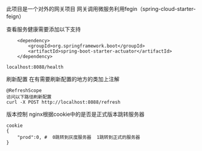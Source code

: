 此项目是一个对外的网关项目
    网关调用微服务利用fegin（spring-cloud-starter-feign）
    
查看服务健康需要添加以下支持

        <dependency>
            <groupId>org.springframework.boot</groupId>
            <artifactId>spring-boot-starter-actuator</artifactId>
        </dependency>
    
    localhost:8088/health
    
刷新配置
在有需要刷新配置的地方的类加上注解

    @RefreshScope
    访问以下路径刷新配置
    curl -X POST http://localhost:8088/refresh
    
    
版本控制
    nginx根据cookie中的是否是正式版本跳转服务器
    
    cookie
    {
        "prod":0, #  0跳转到灰度服务器  1跳转到正式的服务器
    }